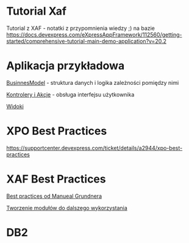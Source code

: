 # Tutorial Xaf
Tutorial z XAF - notatki z przypomnienia wiedzy ;)
na bazie https://docs.devexpress.com/eXpressAppFramework/112560/getting-started/comprehensive-tutorial-main-demo-application?v=20.2




# Aplikacja przykładowa
[BusinnesModel](BO.md) - struktura danych i logika zależności pomiędzy nimi

[Kontrolery i Akcje](Controllers.md) - obsługa interfejsu użytkownika

[Widoki](Views.md)


# XPO Best Practices
https://supportcenter.devexpress.com/ticket/details/a2944/xpo-best-practices

# XAF Best Practices

<a href="https://community.devexpress.com/blogs/xaf/archive/2018/04/26/xaf-best-practices-from-manuel-grundner.aspx" target="_blank">Best practices od Manueal Grundnera</a>

<a href="https://community.devexpress.com/blogs/xaf/archive/2011/07/04/best-practices-of-creating-reusable-xaf-modules-by-example-of-a-view-variants-module-extension.aspx" target="_blank">Tworzenie modułów do dalszego wykorzystania</a>

# DB2

